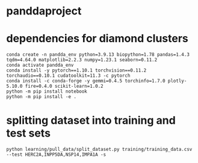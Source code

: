 # panddaproject

# dependencies for diamond clusters
```shell
conda create -n pandda_env python=3.9.13 biopython=1.78 pandas=1.4.3 tqdm=4.64.0 matplotlib=2.2.3 numpy=1.23.1 seaborn=0.11.2
conda activate pandda_env
conda install -y pytorch==1.10.1 torchvision==0.11.2 torchaudio==0.10.1 cudatoolkit=11.3 -c pytorch
conda install -c conda-forge -y gemmi=0.4.5 torchinfo=1.7.0 plotly-5.10.0 fire=0.4.0 scikit-learn=1.0.2
python -m pip install notebook
python -m pip install -e .
```

# splitting dataset into training and test sets
```shell
python learning/pull_data/split_dataset.py training/training_data.csv --test HERC2A,INPP5DA,NSP14,IMPA1A -s

```